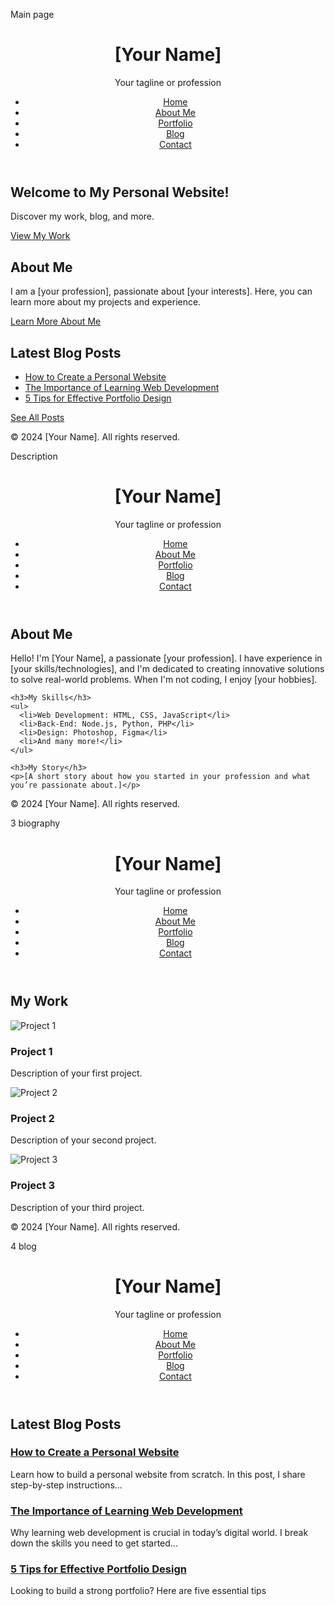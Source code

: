 Main page 

<!DOCTYPE html>
<html lang="en">
<head>
  <meta charset="UTF-8">
  <meta name="viewport" content="width=device-width, initial-scale=1.0">
  <meta name="description" content="Personal website of [Your Name], showcasing my projects, blog, and more.">
  <title>[Your Name]'s Personal Website</title>
  <link rel="stylesheet" href="styles.css">
</head>
<body>
  <header>
    <div class="logo">
      <h1>[Your Name]</h1>
      <p>Your tagline or profession</p>
    </div>
    <nav>
      <ul>
        <li><a href="index.html">Home</a></li>
        <li><a href="about.html">About Me</a></li>
        <li><a href="portfolio.html">Portfolio</a></li>
        <li><a href="blog.html">Blog</a></li>
        <li><a href="contact.html">Contact</a></li>
      </ul>
    </nav>
  </header>

  <section class="hero">
    <h2>Welcome to My Personal Website!</h2>
    <p>Discover my work, blog, and more.</p>
    <a href="portfolio.html" class="cta-button">View My Work</a>
  </section>

  <section class="intro">
    <h2>About Me</h2>
    <p>I am a [your profession], passionate about [your interests]. Here, you can learn more about my projects and experience.</p>
    <a href="about.html">Learn More About Me</a>
  </section>

  <section class="recent-posts">
    <h2>Latest Blog Posts</h2>
    <ul>
      <li><a href="blog.html#post1">How to Create a Personal Website</a></li>
      <li><a href="blog.html#post2">The Importance of Learning Web Development</a></li>
      <li><a href="blog.html#post3">5 Tips for Effective Portfolio Design</a></li>
    </ul>
    <a href="blog.html">See All Posts</a>
  </section>

  <footer>
    <p>&copy; 2024 [Your Name]. All rights reserved.</p>
  </footer>

  <script src="scripts.js"></script>
</body>
</html>

Description 

<!DOCTYPE html>
<html lang="en">
<head>
  <meta charset="UTF-8">
  <meta name="viewport" content="width=device-width, initial-scale=1.0">
  <meta name="description" content="Learn more about [Your Name], my background, and my skills.">
  <title>About Me - [Your Name]</title>
  <link rel="stylesheet" href="styles.css">
</head>
<body>
  <header>
    <div class="logo">
      <h1>[Your Name]</h1>
      <p>Your tagline or profession</p>
    </div>
    <nav>
      <ul>
        <li><a href="index.html">Home</a></li>
        <li><a href="about.html">About Me</a></li>
        <li><a href="portfolio.html">Portfolio</a></li>
        <li><a href="blog.html">Blog</a></li>
        <li><a href="contact.html">Contact</a></li>
      </ul>
    </nav>
  </header>

  <section class="about">
    <h2>About Me</h2>
    <p>Hello! I'm [Your Name], a passionate [your profession]. I have experience in [your skills/technologies], and I'm dedicated to creating innovative solutions to solve real-world problems. When I'm not coding, I enjoy [your hobbies].</p>

    <h3>My Skills</h3>
    <ul>
      <li>Web Development: HTML, CSS, JavaScript</li>
      <li>Back-End: Node.js, Python, PHP</li>
      <li>Design: Photoshop, Figma</li>
      <li>And many more!</li>
    </ul>

    <h3>My Story</h3>
    <p>[A short story about how you started in your profession and what you’re passionate about.]</p>
  </section>

  <footer>
    <p>&copy; 2024 [Your Name]. All rights reserved.</p>
  </footer>

  <script src="scripts.js"></script>
</body>
</html>


3 biography 

<!DOCTYPE html>
<html lang="en">
<head>
  <meta charset="UTF-8">
  <meta name="viewport" content="width=device-width, initial-scale=1.0">
  <meta name="description" content="Check out my portfolio of projects and work.">
  <title>Portfolio - [Your Name]</title>
  <link rel="stylesheet" href="styles.css">
</head>
<body>
  <header>
    <div class="logo">
      <h1>[Your Name]</h1>
      <p>Your tagline or profession</p>
    </div>
    <nav>
      <ul>
        <li><a href="index.html">Home</a></li>
        <li><a href="about.html">About Me</a></li>
        <li><a href="portfolio.html">Portfolio</a></li>
        <li><a href="blog.html">Blog</a></li>
        <li><a href="contact.html">Contact</a></li>
      </ul>
    </nav>
  </header>

  <section class="portfolio">
    <h2>My Work</h2>
    <div class="project">
      <img src="images/project1.jpg" alt="Project 1">
      <h3>Project 1</h3>
      <p>Description of your first project.</p>
    </div>
    <div class="project">
      <img src="images/project2.jpg" alt="Project 2">
      <h3>Project 2</h3>
      <p>Description of your second project.</p>
    </div>
    <div class="project">
      <img src="images/project3.jpg" alt="Project 3">
      <h3>Project 3</h3>
      <p>Description of your third project.</p>
    </div>
  </section>

  <footer>
    <p>&copy; 2024 [Your Name]. All rights reserved.</p>
  </footer>

  <script src="scripts.js"></script>
</body>
</html>

4 blog 

<!DOCTYPE html>
<html lang="en">
<head>
  <meta charset="UTF-8">
  <meta name="viewport" content="width=device-width, initial-scale=1.0">
  <meta name="description" content="Read my latest thoughts, tutorials, and blog posts on various topics.">
  <title>Blog - [Your Name]</title>
  <link rel="stylesheet" href="styles.css">
</head>
<body>
  <header>
    <div class="logo">
      <h1>[Your Name]</h1>
      <p>Your tagline or profession</p>
    </div>
    <nav>
      <ul>
        <li><a href="index.html">Home</a></li>
        <li><a href="about.html">About Me</a></li>
        <li><a href="portfolio.html">Portfolio</a></li>
        <li><a href="blog.html">Blog</a></li>
        <li><a href="contact.html">Contact</a></li>
      </ul>
    </nav>
  </header>

  <section class="blog-posts">
    <h2>Latest Blog Posts</h2>
    <div class="post">
      <h3><a href="#post1">How to Create a Personal Website</a></h3>
      <p>Learn how to build a personal website from scratch. In this post, I share step-by-step instructions...</p>
    </div>
    <div class="post">
      <h3><a href="#post2">The Importance of Learning Web Development</a></h3>
      <p>Why learning web development is crucial in today’s digital world. I break down the skills you need to get started...</p>
    </div>
    <div class="post">
      <h3><a href="#post3">5 Tips for Effective Portfolio Design</a></h3>
      <p>Looking to build a strong portfolio? Here are five essential tips
